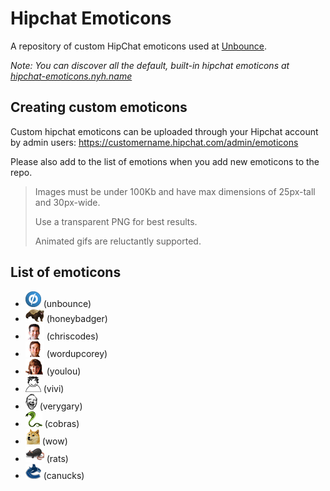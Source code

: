 # Hipchat Emoticons

A repository of custom HipChat emoticons used at [Unbounce](http://unbounce.com).

*Note: You can discover all the default, built-in hipchat emoticons at [hipchat-emoticons.nyh.name](http://hipchat-emoticons.nyh.name/)*

## Creating custom emoticons

Custom hipchat emoticons can be uploaded through your Hipchat account by admin users: https://customername.hipchat.com/admin/emoticons

Please also add to the list of emotions when you add new emoticons to the repo.

> Images must be under 100Kb and have max dimensions of 25px-tall and 30px-wide.
>
> Use a transparent PNG for best results.
>
> Animated gifs are reluctantly supported.

List of emoticons
-----------------

* ![unbounce](emoticons/unbounce.png)           (unbounce)
* ![honeybadger](emoticons/honeybadger.png)     (honeybadger)
* ![chriscodes](emoticons/chriscodes.png)       (chriscodes)
* ![wordupcorey](emoticons/wordupcorey.png)     (wordupcorey)
* ![yolou](emoticons/yolou.png)                 (youlou)
* ![vivi](emoticons/vivi.png)                   (vivi)
* ![verygary](emoticons/verygary.png)           (verygary)
* ![cobras](emoticons/cobras.png)               (cobras)
* ![wow](emoticons/wow.png)                     (wow)
* ![rats](emoticons/rats.png)                   (rats)
* ![canucks](emoticons/canucks.png)             (canucks)
